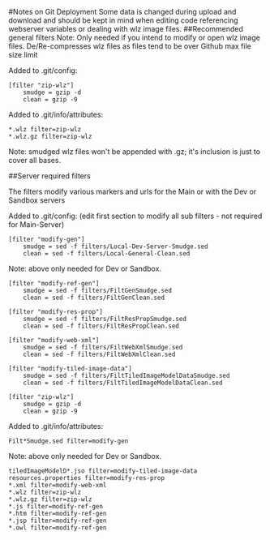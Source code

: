 #Notes on Git Deployment
Some data is changed during upload and download and should be kept in mind when editing code referencing webserver variables or dealing with wlz image files. 
##Recommended general filters
Note: Only needed if you intend to modify or open wlz image files.
De/Re-compresses wlz files as files tend to be over Github max file size limit

Added to .git/config:
```
[filter "zip-wlz"]
    smudge = gzip -d
    clean = gzip -9
```

Added to .git/info/attributes:
```
*.wlz filter=zip-wlz
*.wlz.gz filter=zip-wlz
```

Note: smudged wlz files won't be appended with .gz; it's inclusion is just to cover all bases.

##Server required filters

The filters modify various markers and urls for the Main or with the Dev or Sandbox servers

Added to .git/config: (edit first section to modify all sub filters - not required for Main-Server)
```shell
[filter "modify-gen"]
    smudge = sed -f filters/Local-Dev-Server-Smudge.sed
    clean = sed -f filters/Local-General-Clean.sed
```
Note: above only needed for Dev or Sandbox.
```
[filter "modify-ref-gen"]
    smudge = sed -f filters/FiltGenSmudge.sed
    clean = sed -f filters/FiltGenClean.sed

[filter "modify-res-prop"]
    smudge = sed -f filters/FiltResPropSmudge.sed
    clean = sed -f filters/FiltResPropClean.sed
    
[filter "modify-web-xml"]
    smudge = sed -f filters/FiltWebXmlSmudge.sed
    clean = sed -f filters/FiltWebXmlClean.sed
    
[filter "modify-tiled-image-data"]
    smudge = sed -f filters/FiltTiledImageModelDataSmudge.sed
    clean = sed -f filters/FiltTiledImageModelDataClean.sed

[filter "zip-wlz"]
    smudge = gzip -d
    clean = gzip -9
```
Added to .git/info/attributes:
```shell
Filt*Smudge.sed filter=modify-gen
```
Note: above only needed for Dev or Sandbox.
```shell
tiledImageModelD*.jso filter=modify-tiled-image-data
resources.properties filter=modify-res-prop
*.xml filter=modify-web-xml
*.wlz filter=zip-wlz
*.wlz.gz filter=zip-wlz
*.js filter=modify-ref-gen
*.htm filter=modify-ref-gen
*.jsp filter=modify-ref-gen
*.owl filter=modify-ref-gen
```
